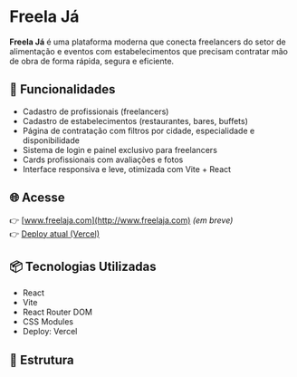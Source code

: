 # Freela Já

**Freela Já** é uma plataforma moderna que conecta freelancers do setor de alimentação e eventos com estabelecimentos que precisam contratar mão de obra de forma rápida, segura e eficiente.

## 🚀 Funcionalidades

- Cadastro de profissionais (freelancers)
- Cadastro de estabelecimentos (restaurantes, bares, buffets)
- Página de contratação com filtros por cidade, especialidade e disponibilidade
- Sistema de login e painel exclusivo para freelancers
- Cards profissionais com avaliações e fotos
- Interface responsiva e leve, otimizada com Vite + React

## 🌐 Acesse

👉 [www.freelaja.com](http://www.freelaja.com) *(em breve)*  
👉 [Deploy atual (Vercel)](https://chefjaweb.vercel.app)

## 📦 Tecnologias Utilizadas

- React
- Vite
- React Router DOM
- CSS Modules
- Deploy: Vercel

## 📁 Estrutura

